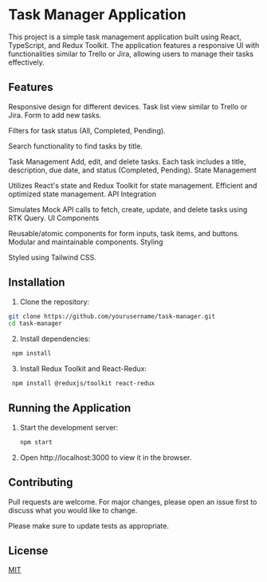 # Task Manager Application


This project is a simple task management application built using React, TypeScript, and Redux Toolkit. The application features a responsive UI with functionalities similar to Trello or Jira, allowing users to manage their tasks effectively.

## Features

Responsive design for different devices.
Task list view similar to Trello or Jira.
Form to add new tasks.

Filters for task status (All, Completed, Pending).

Search functionality to find tasks by title.

Task Management Add, edit, and delete tasks.
Each task includes a title, description, due date, and status (Completed, Pending).
State Management

Utilizes React's state and Redux Toolkit for state management.
Efficient and optimized state management.
API Integration

Simulates Mock API calls to fetch, create, update, and delete tasks using RTK Query.
UI Components

Reusable/atomic components for form inputs, task items, and buttons.
Modular and maintainable components.
Styling

Styled using Tailwind CSS.

## Installation

1. Clone the repository:
  ```bash
git clone https://github.com/yourusername/task-manager.git
cd task-manager

```
2. Install dependencies:
  ```bash
   npm install
```
3. Install Redux Toolkit and React-Redux:
  ```bash
   npm install @reduxjs/toolkit react-redux
   ```

## Running the Application
  1. Start the development server:
     ```bash
     npm start
     ```

  3.   Open http://localhost:3000 to view it in the browser.

      

## Contributing

Pull requests are welcome. For major changes, please open an issue first
to discuss what you would like to change.

Please make sure to update tests as appropriate.

## License

[MIT](https://choosealicense.com/licenses/mit/)
